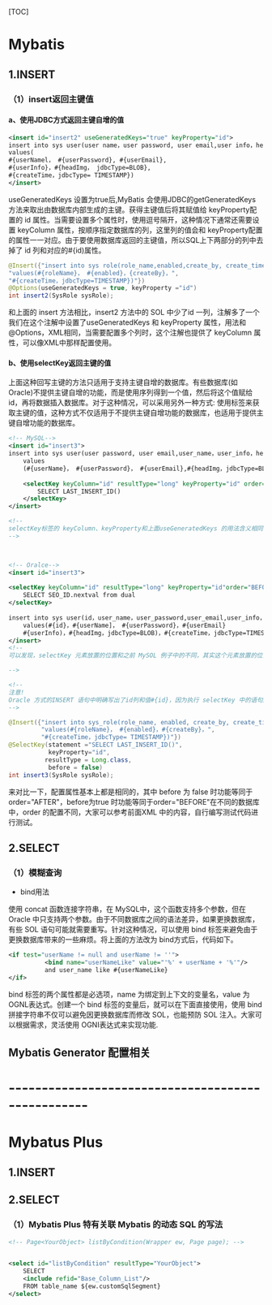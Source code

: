 [TOC]



# Mybatis





## 1.INSERT

### （1）insert返回主键值

#### a、使用JDBC方式返回主键自增的值

```xml
<insert id="insert2" useGeneratedKeys="true" keyProperty="id">
insert into sys user(user name，user password, user email,user info，head img, create time)
values(
#{userNamel， #{userPassword}, #{userEmail},
#{userInfo}，#{headImg， jdbcType=BLOB},
#{createTime，jdbcType= TIMESTAMP})
</insert>
```

useGeneratedKeys 设置为true后,MyBatis 会使用JDBC的getGeneratedKeys 方法来取出由数据库内部生成的主键。获得主键值后将其赋值给 keyProperty配置的 id 属性。当需要设置多个属性时，使用逗号隔开，这种情况下通常还需要设置 keyColumn 属性，按顺序指定数据库的列，这里列的值会和 keyProperty配置的属性一一对应。由于要使用数据库返回的主键值，所以SQL上下两部分的列中去掉了 id 列和对应的#{id)属性。



```java
@Insert({"insert into sys role(role_name,enabled,create_by, create_time)",
"values(#{roleName}， #{enabled}，{createBy}，",
"#{createTime，jdbcType=TIMESTAMP})"})
@Options(useGeneratedKeys = true, keyProperty ="id")
int insert2(SysRole sysRole);
```

和上面的 insert 方法相比，insert2 方法中的 SOL 中少了id 一列，注解多了一个我们在这个注解中设置了useGeneratedKeys 和 keyProperty 属性，用法和@Options，XML相同，当需要配置多个列时，这个注解也提供了 keyColumn 属性，可以像XML中那样配置使用。



#### b、使用selectKey返回主键的值

上面这种回写主键的方法只适用于支持主键自增的数据库。有些数据库(如 Oracle)不提供主键自增的功能，而是使用序列得到一个值，然后将这个值赋给 id，再将数据插入数据库。对于这种情况，可以采用另外一种方式: 使用<selectKey>标签来获取主键的值，这种方式不仅适用于不提供主键自增功能的数据库，也适用于提供主键自增功能的数据库。

```xml
<!-- MySQL-->
<insert id="insert3">
insert into sys user(user password, user email,user_name，user_info，head_img, create_time)
    values
    (#{userName}， #{userPassword}， #{userEmail},#{headImg，jdbcType=BLOB},#luserInfol#{createTime，jdbcType= TIMESTAMP})
    
    <selectKey keyColumn="id" resultType="long" keyProperty="id" order="AFTER">
        SELECT LAST_INSERT_ID()
	</selectKey>
</insert>

<!--
selectKey标签的 keyColumn、keyProperty和上面useGeneratedKeys 的用法含义相同，这里的 resultType 用于设置返回值类型。order 属性的设置和使用的数据库有关。在MySOL数据库中，order 属性设置的值是AFTER，因为当前记录的主键值在 insert 语执行成功后才能获取到。而在 Oracle 数据库中order 的值要设置为 BEFORE,这是因为Oracle中需要先从序列获取值，然后将值作为主键插入到数据库中。
-->



<!-- Oralce-->
<insert id="insert3">
    
<selectKey keyColumn="id" resultType="long" keyProperty="id"order="BEFORE">
    SELECT SEO_ID.nextval from dual
</selectKey>
    
insert into sys user(id，user_name，user_password,user_email,user_info，head_img，create_time)
    values(#{id}，#{userName]， #{userPassword}，#{userEmail}
    #{userInfo)，#{headImg，jdbcType=BLOB)，#{createTime，jdbcType=TIMESTAMP))
</insert>
<!-- 
可以发现，selectKey 元素放置的位置和之前 MySOL 例子中的不同，其实这个元素放置的位置不会影响 selectKey 中的方法在 insert 前面或者后面执行的顺序，影响执行顺序的是 order 属性，这么写仅仅是为了符合实际的执行顺序，看起来更直观而已。

-->

<!-- 
注意!
Oracle 方式的INSERT 语句中明确写出了id列和值#{id}，因为执行 selectKey 中的语句后 id 就有值了，我们需要把这个序列值作为主键值插入到数据库中，所以必须指定 id列，如果不指定这一列，数据库就会因为主键不能为空而抛出异常
-->
```



```java
@Insert({"insert into sys_role(role_name, enabled, create_by, create_time)",
         "values(#{roleName}， #{enabled}，#{createBy}，",
         "#{createTime，jdbcType= TIMESTAMP})"})
@SelectKey(statement ="SELECT LAST_INSERT_ID()", 
           keyProperty="id",
		  resultType = Long.class,
           before = false)
int insert3(SysRole sysRole);
```

来对比一下，配置属性基本上都是相同的，其中 before 为 false 时功能等同于order="AFTER"，before为true 时功能等同于order="BEFORE"在不同的数据库中，order 的配置不同，大家可以参考前面XML 中的内容，自行编写测试代码进行测试。







## 2.SELECT

### （1）模糊查询

* bind用法

使用 concat 函数连接字符串，在 MySQL中，这个函数支持多个参数，但在 Oracle 中只支持两个参数。由于不同数据库之间的语法差异，如果更换数据库，有些 SOL 语句可能就需要重写。针对这种情况，可以使用 bind 标签来避免由于更换数据库带来的一些麻烦。将上面的方法改为 bind方式后，代码如下。

```xml
<if test="userName != null and userName != ''">
          <bind name="userNameLike" value="'%' + userName + '%'"/>
          and user_name like #{userNameLike}
</if>                                                                          
```

bind 标签的两个属性都是必选项，name 为绑定到上下文的变量名，value 为OGNL表达式。创建一个 bind 标签的变量后，就可以在下面直接使用，使用 bind 拼接字符串不仅可以避免因更换数据库而修改 SOL，也能预防 SOL 注入。大家可以根据需求，灵活使用 OGNI表达式来实现功能.













## Mybatis Generator 配置相关













# --------------------------------------------------

# Mybatus Plus

## 1.INSERT



## 2.SELECT

### （1）Mybatis Plus 特有关联 Mybatis 的动态 SQL 的写法

```xml
<!-- Page<YourObject> listByCondition(Wrapper ew, Page page); -->


<select id="listByCondition" resultType="YourObject">
    SELECT
    <include refid="Base_Column_List"/>
    FROM table_name ${ew.customSqlSegment}
</select>
```

























































